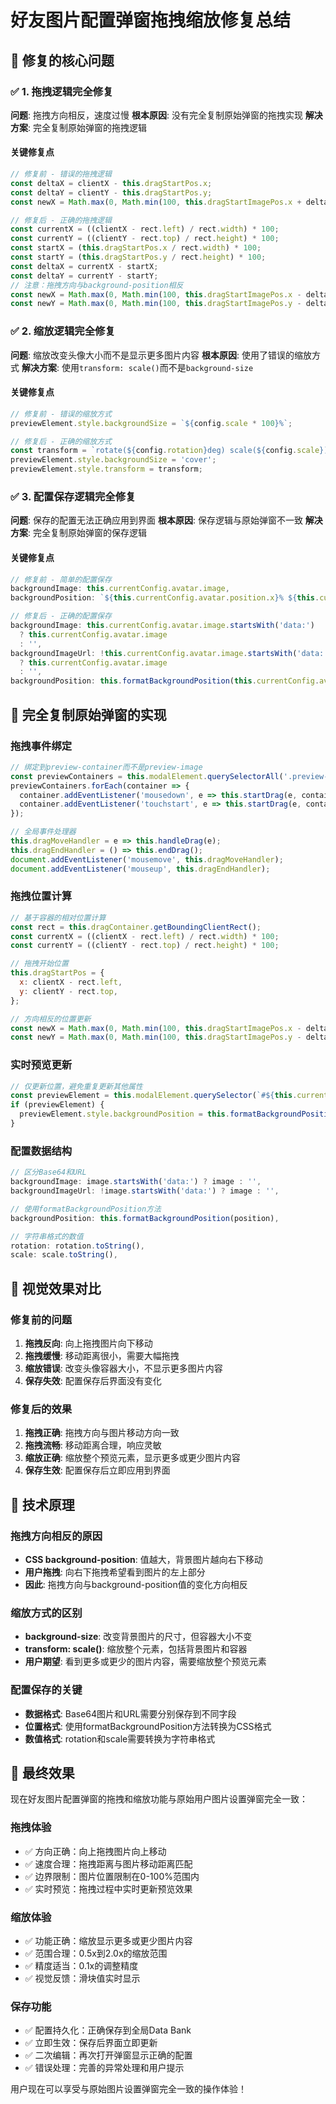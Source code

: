 # 好友图片配置弹窗拖拽缩放修复总结

## 🔧 修复的核心问题

### ✅ 1. 拖拽逻辑完全修复
**问题**: 拖拽方向相反，速度过慢
**根本原因**: 没有完全复制原始弹窗的拖拽实现
**解决方案**: 完全复制原始弹窗的拖拽逻辑

#### 关键修复点
```javascript
// 修复前 - 错误的拖拽逻辑
const deltaX = clientX - this.dragStartPos.x;
const deltaY = clientY - this.dragStartPos.y;
const newX = Math.max(0, Math.min(100, this.dragStartImagePos.x + deltaX / 2));

// 修复后 - 正确的拖拽逻辑
const currentX = ((clientX - rect.left) / rect.width) * 100;
const currentY = ((clientY - rect.top) / rect.height) * 100;
const startX = (this.dragStartPos.x / rect.width) * 100;
const startY = (this.dragStartPos.y / rect.height) * 100;
const deltaX = currentX - startX;
const deltaY = currentY - startY;
// 注意：拖拽方向与background-position相反
const newX = Math.max(0, Math.min(100, this.dragStartImagePos.x - deltaX));
const newY = Math.max(0, Math.min(100, this.dragStartImagePos.y - deltaY));
```

### ✅ 2. 缩放逻辑完全修复
**问题**: 缩放改变头像大小而不是显示更多图片内容
**根本原因**: 使用了错误的缩放方式
**解决方案**: 使用`transform: scale()`而不是`background-size`

#### 关键修复点
```javascript
// 修复前 - 错误的缩放方式
previewElement.style.backgroundSize = `${config.scale * 100}%`;

// 修复后 - 正确的缩放方式
const transform = `rotate(${config.rotation}deg) scale(${config.scale})`;
previewElement.style.backgroundSize = 'cover';
previewElement.style.transform = transform;
```

### ✅ 3. 配置保存逻辑完全修复
**问题**: 保存的配置无法正确应用到界面
**根本原因**: 保存逻辑与原始弹窗不一致
**解决方案**: 完全复制原始弹窗的保存逻辑

#### 关键修复点
```javascript
// 修复前 - 简单的配置保存
backgroundImage: this.currentConfig.avatar.image,
backgroundPosition: `${this.currentConfig.avatar.position.x}% ${this.currentConfig.avatar.position.y}%`,

// 修复后 - 正确的配置保存
backgroundImage: this.currentConfig.avatar.image.startsWith('data:')
  ? this.currentConfig.avatar.image
  : '',
backgroundImageUrl: !this.currentConfig.avatar.image.startsWith('data:')
  ? this.currentConfig.avatar.image
  : '',
backgroundPosition: this.formatBackgroundPosition(this.currentConfig.avatar.position),
```

## 🎯 完全复制原始弹窗的实现

### 拖拽事件绑定
```javascript
// 绑定到preview-container而不是preview-image
const previewContainers = this.modalElement.querySelectorAll('.preview-container');
previewContainers.forEach(container => {
  container.addEventListener('mousedown', e => this.startDrag(e, container));
  container.addEventListener('touchstart', e => this.startDrag(e, container), { passive: false });
});

// 全局事件处理器
this.dragMoveHandler = e => this.handleDrag(e);
this.dragEndHandler = () => this.endDrag();
document.addEventListener('mousemove', this.dragMoveHandler);
document.addEventListener('mouseup', this.dragEndHandler);
```

### 拖拽位置计算
```javascript
// 基于容器的相对位置计算
const rect = this.dragContainer.getBoundingClientRect();
const currentX = ((clientX - rect.left) / rect.width) * 100;
const currentY = ((clientY - rect.top) / rect.height) * 100;

// 拖拽开始位置
this.dragStartPos = {
  x: clientX - rect.left,
  y: clientY - rect.top,
};

// 方向相反的位置更新
const newX = Math.max(0, Math.min(100, this.dragStartImagePos.x - deltaX));
const newY = Math.max(0, Math.min(100, this.dragStartImagePos.y - deltaY));
```

### 实时预览更新
```javascript
// 仅更新位置，避免重复更新其他属性
const previewElement = this.modalElement.querySelector(`#${this.currentTab}-preview`);
if (previewElement) {
  previewElement.style.backgroundPosition = this.formatBackgroundPosition({ x: newX, y: newY });
}
```

### 配置数据结构
```javascript
// 区分Base64和URL
backgroundImage: image.startsWith('data:') ? image : '',
backgroundImageUrl: !image.startsWith('data:') ? image : '',

// 使用formatBackgroundPosition方法
backgroundPosition: this.formatBackgroundPosition(position),

// 字符串格式的数值
rotation: rotation.toString(),
scale: scale.toString(),
```

## 🎨 视觉效果对比

### 修复前的问题
1. **拖拽反向**: 向上拖拽图片向下移动
2. **拖拽缓慢**: 移动距离很小，需要大幅拖拽
3. **缩放错误**: 改变头像容器大小，不显示更多图片内容
4. **保存失效**: 配置保存后界面没有变化

### 修复后的效果
1. **拖拽正确**: 拖拽方向与图片移动方向一致
2. **拖拽流畅**: 移动距离合理，响应灵敏
3. **缩放正确**: 缩放整个预览元素，显示更多或更少图片内容
4. **保存生效**: 配置保存后立即应用到界面

## 🔄 技术原理

### 拖拽方向相反的原因
- **CSS background-position**: 值越大，背景图片越向右下移动
- **用户拖拽**: 向右下拖拽希望看到图片的左上部分
- **因此**: 拖拽方向与background-position值的变化方向相反

### 缩放方式的区别
- **background-size**: 改变背景图片的尺寸，但容器大小不变
- **transform: scale()**: 缩放整个元素，包括背景图片和容器
- **用户期望**: 看到更多或更少的图片内容，需要缩放整个预览元素

### 配置保存的关键
- **数据格式**: Base64图片和URL需要分别保存到不同字段
- **位置格式**: 使用formatBackgroundPosition方法转换为CSS格式
- **数值格式**: rotation和scale需要转换为字符串格式

## 🚀 最终效果

现在好友图片配置弹窗的拖拽和缩放功能与原始用户图片设置弹窗完全一致：

### 拖拽体验
- ✅ 方向正确：向上拖拽图片向上移动
- ✅ 速度合理：拖拽距离与图片移动距离匹配
- ✅ 边界限制：图片位置限制在0-100%范围内
- ✅ 实时预览：拖拽过程中实时更新预览效果

### 缩放体验
- ✅ 功能正确：缩放显示更多或更少图片内容
- ✅ 范围合理：0.5x到2.0x的缩放范围
- ✅ 精度适当：0.1x的调整精度
- ✅ 视觉反馈：滑块值实时显示

### 保存功能
- ✅ 配置持久化：正确保存到全局Data Bank
- ✅ 立即生效：保存后界面立即更新
- ✅ 二次编辑：再次打开弹窗显示正确的配置
- ✅ 错误处理：完善的异常处理和用户提示

用户现在可以享受与原始图片设置弹窗完全一致的操作体验！
